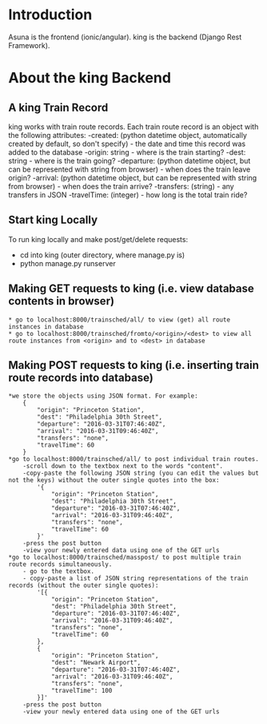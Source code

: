 # Introduction

Asuna is the frontend (ionic/angular).
king is the backend (Django Rest Framework).

# About the king Backend

## A king Train Record
king works with train route records. Each train route record is an object with the following attributes:
	-created: (python datetime object, automatically created by default, so don't specify) 
		- the date and time this record was added to the database
	-origin: string
		- where is the train starting?
	-dest: string
		- where is the train going?
	-departure: (python datetime object, but can be represented with string from browser)
		- when does the train leave origin?
	-arrival: (python datetime object, but can be represented with string from browser)
		- when does the train arrive?
	-transfers: (string)
		- any transfers in JSON
	-travelTime: (integer)
		- how long is the total train ride?

## Start king Locally

To run king locally and make post/get/delete requests:
* cd into king (outer directory, where manage.py is)
* python manage.py runserver

## Making GET requests to king (i.e. view database contents in browser)
	* go to localhost:8000/trainsched/all/ to view (get) all route instances in database
	* go to localhost:8000/trainsched/fromto/<origin>/<dest> to view all route instances from <origin> and to <dest> in database

## Making POST requests to king (i.e. inserting train route records into database)
	*we store the objects using JSON format. For example:
		{
	        "origin": "Princeton Station",
	        "dest": "Philadelphia 30th Street",
	        "departure": "2016-03-31T07:46:40Z",
	        "arrival": "2016-03-31T09:46:40Z",
	        "transfers": "none",
	        "travelTime": 60
   		}
   	*go to localhost:8000/trainsched/all/ to post individual train routes. 
   		-scroll down to the textbox next to the words "content". 
   		-copy-paste the following JSON string (you can edit the values but not the keys) without the outer single quotes into the box:
	   		'{
		        "origin": "Princeton Station",
		        "dest": "Philadelphia 30th Street",
		        "departure": "2016-03-31T07:46:40Z",
		        "arrival": "2016-03-31T09:46:40Z",
		        "transfers": "none",
		        "travelTime": 60
	   		}'
	   	-press the post button
	   	-view your newly entered data using one of the GET urls
	*go to localhost:8000/trainsched/masspost/ to post multiple train route records simultaneously.
		- go to the textbox. 
		- copy-paste a list of JSON string representations of the train records (without the outer single quotes):
			'[{
		        "origin": "Princeton Station",
		        "dest": "Philadelphia 30th Street",
		        "departure": "2016-03-31T07:46:40Z",
		        "arrival": "2016-03-31T09:46:40Z",
		        "transfers": "none",
		        "travelTime": 60
	   		},
	   		{
		        "origin": "Princeton Station",
		        "dest": "Newark Airport",
		        "departure": "2016-03-31T07:46:40Z",
		        "arrival": "2016-03-31T09:46:40Z",
		        "transfers": "none",
		        "travelTime": 100
	   		}]'
	   	-press the post button
	   	-view your newly entered data using one of the GET urls


